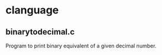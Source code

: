 # clanguage

binarytodecimal.c
-----------------
Program to print binary equivalent of a given decimal number.
